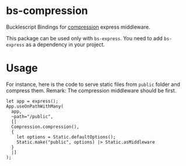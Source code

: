 # bs-compression
Bucklescript Bindings for [compression](https://github.com/expressjs/compression) express middleware.

This package can be used only with `bs-express`. You need to add `bs-express` as a dependency in your project.

# Usage 

For instance, here is the code to serve static files from `public` folder and compress them.
Remark: The compression middleware should be first.
```reason
let app = express();
App.useOnPathWithMany(
  app,
  ~path="/public",
  [|
  Compression.compression(),
  {
    let options = Static.defaultOptions();
    Static.make("public", options) |> Static.asMiddleware
  }
  |]
);
```
